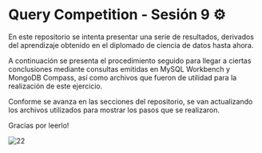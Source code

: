 # Query Competition - Sesión 9  ⚙

En este repositorio se intenta presentar una serie de resultados, derivados del aprendizaje obtenido en el diplomado de ciencia de datos hasta ahora.

A continuación se presenta el procedimiento seguido para llegar a ciertas conclusiones mediante consultas emitidas en MySQL Workbench y MongoDB Compass, así como archivos que fueron de utilidad para la realización de este ejercicio.

Conforme se avanza en las secciones del repositorio, se van actualizando los archivos utilizados para mostrar los pasos que se realizaron.

Gracias por leerlo!

![22](https://github.com/andiisantoss/QueryCompetition/assets/147234584/6f676a92-715e-41d5-9cf8-ff7e86e463af)

